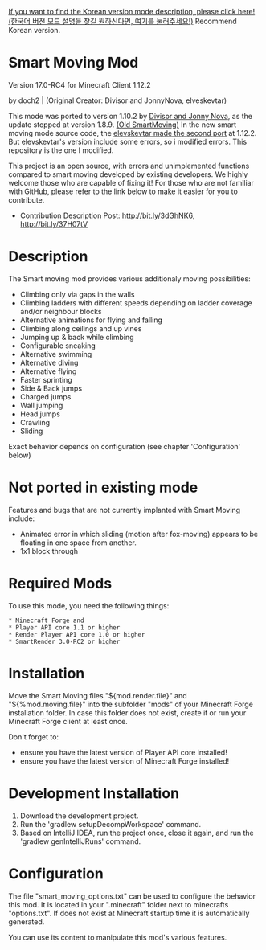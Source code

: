 [If you want to find the Korean version mode description, please click here!(한국어 버전 모드 설명을 찾길 원하신다면, 여기를 눌러주세요!)](https://github.com/doch2/SmartMovingReboot/blob/master/README_Korean.md)
Recommend Korean version.


Smart Moving Mod
================

Version 17.0-RC4 for Minecraft Client 1.12.2

by doch2 | (Original Creator: Divisor and JonnyNova, elveskevtar) 

This mode was ported to version 1.10.2 by [Divisor and Jonny Nova](https://github.com/JonnyNova/SmartMoving), as the update stopped at version 1.8.9. [(Old SmartMoving)](https://www.curseforge.com/minecraft/mc-mods/smart-moving) In the new smart moving mode source code, the [elevskevtar made the second port](https://github.com/elveskevtar/SmartMoving) at 1.12.2. 
But elevskevtar's version include some errors, so i modified errors. This repository is the one I modified.

This project is an open source, with errors and unimplemented functions compared to smart moving developed by existing developers. We highly welcome those who are capable of fixing it!
For those who are not familiar with GitHub, please refer to the link below to make it easier for you to contribute.
- Contribution Description Post: http://bit.ly/3dGhNK6, http://bit.ly/37H07tV

Description
===========

The Smart moving mod provides various additionaly moving possibilities:

* Climbing only via gaps in the walls
* Climbing ladders with different speeds depending on ladder coverage and/or neighbour blocks
* Alternative animations for flying and falling
* Climbing along ceilings and up vines
* Jumping up & back while climbing
* Configurable sneaking
* Alternative swimming
* Alternative diving
* Alternative flying
* Faster sprinting
* Side & Back jumps
* Charged jumps
* Wall jumping
* Head jumps
* Crawling
* Sliding

Exact behavior depends on configuration (see chapter 'Configuration' below)



Not ported in existing mode
===========

Features and bugs that are not currently implanted with Smart Moving include:

* Animated error in which sliding (motion after fox-moving) appears to be floating in one space from another.
* 1x1 block through




Required Mods
=============

To use this mode, you need the following things:

    * Minecraft Forge and
    * Player API core 1.1 or higher
    * Render Player API core 1.0 or higher
    * SmartRender 3.0-RC2 or higher



Installation
============

Move the Smart Moving files "${mod.render.file}" and "${%mod.moving.file}" into the subfolder "mods" of your Minecraft Forge installation folder. In case this folder does not exist, create it or run your Minecraft Forge client at least once.

Don't forget to:
* ensure you have the latest version of Player API core installed!
* ensure you have the latest version of Minecraft Forge installed!



Development Installation
========================

1. Download the development project.
2. Run the 'gradlew setupDecompWorkspace' command.
3. Based on IntelliJ IDEA, run the project once, close it again, and run the 'gradlew genIntelliJRuns' command.



Configuration
=============

The file "smart_moving_options.txt" can be used to configure the behavior this mod.
It is located in your ".minecraft" folder next to minecrafts "options.txt".
If does not exist at Minecraft startup time it is automatically generated.

You can use its content to manipulate this mod's various features.
